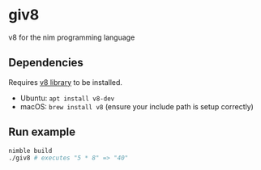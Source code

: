 # giv8

v8 for the nim programming language

## Dependencies

Requires [v8 library](https://v8.dev/) to be installed.

- Ubuntu: `apt install v8-dev`
- macOS: `brew install v8` (ensure your include path is setup correctly)

## Run example

```sh
nimble build
./giv8 # executes "5 * 8" => "40"
```
